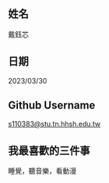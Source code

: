 姓名
----
戴鈺芯

日期
----
2023/03/30

Github Username
---------------
s110383@stu.tn.hhsh.edu.tw

我最喜歡的三件事
---------------
睡覺，聽音樂，看動漫